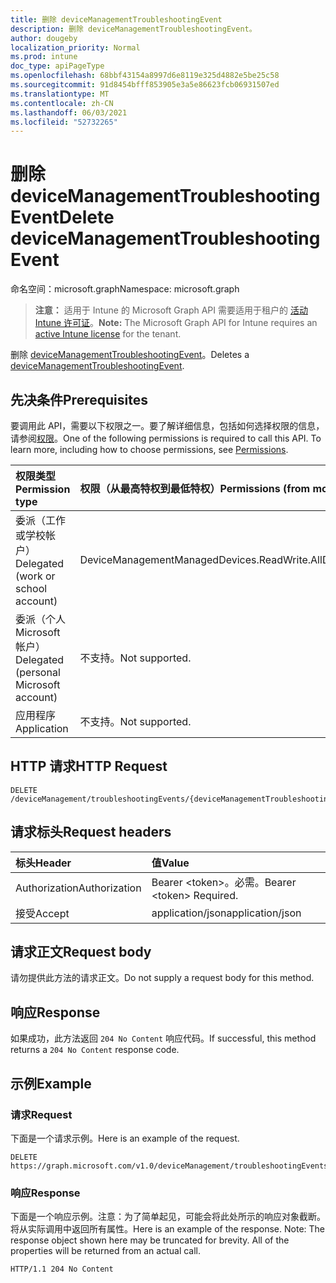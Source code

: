 ```yaml
---
title: 删除 deviceManagementTroubleshootingEvent
description: 删除 deviceManagementTroubleshootingEvent。
author: dougeby
localization_priority: Normal
ms.prod: intune
doc_type: apiPageType
ms.openlocfilehash: 68bbf43154a8997d6e8119e325d4882e5be25c58
ms.sourcegitcommit: 91d8454bfff853905e3a5e86623fcb06931507ed
ms.translationtype: MT
ms.contentlocale: zh-CN
ms.lasthandoff: 06/03/2021
ms.locfileid: "52732265"
---
```

# <a name="delete-devicemanagementtroubleshootingevent"></a><span data-ttu-id="e5074-103">删除 deviceManagementTroubleshootingEvent</span><span class="sxs-lookup"><span data-stu-id="e5074-103">Delete deviceManagementTroubleshootingEvent</span></span>

<span data-ttu-id="e5074-104">命名空间：microsoft.graph</span><span class="sxs-lookup"><span data-stu-id="e5074-104">Namespace: microsoft.graph</span></span>

> <span data-ttu-id="e5074-105">**注意：** 适用于 Intune 的 Microsoft Graph API 需要适用于租户的 [活动 Intune 许可证](https://go.microsoft.com/fwlink/?linkid=839381)。</span><span class="sxs-lookup"><span data-stu-id="e5074-105">**Note:** The Microsoft Graph API for Intune requires an [active Intune license](https://go.microsoft.com/fwlink/?linkid=839381) for the tenant.</span></span>

<span data-ttu-id="e5074-106">删除 [deviceManagementTroubleshootingEvent](../resources/intune-troubleshooting-devicemanagementtroubleshootingevent.md)。</span><span class="sxs-lookup"><span data-stu-id="e5074-106">Deletes a [deviceManagementTroubleshootingEvent](../resources/intune-troubleshooting-devicemanagementtroubleshootingevent.md).</span></span>

## <a name="prerequisites"></a><span data-ttu-id="e5074-107">先决条件</span><span class="sxs-lookup"><span data-stu-id="e5074-107">Prerequisites</span></span>
<span data-ttu-id="e5074-p101">要调用此 API，需要以下权限之一。要了解详细信息，包括如何选择权限的信息，请参阅[权限](/graph/permissions-reference)。</span><span class="sxs-lookup"><span data-stu-id="e5074-p101">One of the following permissions is required to call this API. To learn more, including how to choose permissions, see [Permissions](/graph/permissions-reference).</span></span>

|<span data-ttu-id="e5074-110">权限类型</span><span class="sxs-lookup"><span data-stu-id="e5074-110">Permission type</span></span>|<span data-ttu-id="e5074-111">权限（从最高特权到最低特权）</span><span class="sxs-lookup"><span data-stu-id="e5074-111">Permissions (from most to least privileged)</span></span>|
|:---|:---|
|<span data-ttu-id="e5074-112">委派（工作或学校帐户）</span><span class="sxs-lookup"><span data-stu-id="e5074-112">Delegated (work or school account)</span></span>|<span data-ttu-id="e5074-113">DeviceManagementManagedDevices.ReadWrite.All</span><span class="sxs-lookup"><span data-stu-id="e5074-113">DeviceManagementManagedDevices.ReadWrite.All</span></span>|
|<span data-ttu-id="e5074-114">委派（个人 Microsoft 帐户）</span><span class="sxs-lookup"><span data-stu-id="e5074-114">Delegated (personal Microsoft account)</span></span>|<span data-ttu-id="e5074-115">不支持。</span><span class="sxs-lookup"><span data-stu-id="e5074-115">Not supported.</span></span>|
|<span data-ttu-id="e5074-116">应用程序</span><span class="sxs-lookup"><span data-stu-id="e5074-116">Application</span></span>|<span data-ttu-id="e5074-117">不支持。</span><span class="sxs-lookup"><span data-stu-id="e5074-117">Not supported.</span></span>|

## <a name="http-request"></a><span data-ttu-id="e5074-118">HTTP 请求</span><span class="sxs-lookup"><span data-stu-id="e5074-118">HTTP Request</span></span>
<!-- {
  "blockType": "ignored"
}
-->
``` http
DELETE /deviceManagement/troubleshootingEvents/{deviceManagementTroubleshootingEventId}
```

## <a name="request-headers"></a><span data-ttu-id="e5074-119">请求标头</span><span class="sxs-lookup"><span data-stu-id="e5074-119">Request headers</span></span>
|<span data-ttu-id="e5074-120">标头</span><span class="sxs-lookup"><span data-stu-id="e5074-120">Header</span></span>|<span data-ttu-id="e5074-121">值</span><span class="sxs-lookup"><span data-stu-id="e5074-121">Value</span></span>|
|:---|:---|
|<span data-ttu-id="e5074-122">Authorization</span><span class="sxs-lookup"><span data-stu-id="e5074-122">Authorization</span></span>|<span data-ttu-id="e5074-123">Bearer &lt;token&gt;。必需。</span><span class="sxs-lookup"><span data-stu-id="e5074-123">Bearer &lt;token&gt; Required.</span></span>|
|<span data-ttu-id="e5074-124">接受</span><span class="sxs-lookup"><span data-stu-id="e5074-124">Accept</span></span>|<span data-ttu-id="e5074-125">application/json</span><span class="sxs-lookup"><span data-stu-id="e5074-125">application/json</span></span>|

## <a name="request-body"></a><span data-ttu-id="e5074-126">请求正文</span><span class="sxs-lookup"><span data-stu-id="e5074-126">Request body</span></span>
<span data-ttu-id="e5074-127">请勿提供此方法的请求正文。</span><span class="sxs-lookup"><span data-stu-id="e5074-127">Do not supply a request body for this method.</span></span>

## <a name="response"></a><span data-ttu-id="e5074-128">响应</span><span class="sxs-lookup"><span data-stu-id="e5074-128">Response</span></span>
<span data-ttu-id="e5074-129">如果成功，此方法返回 `204 No Content` 响应代码。</span><span class="sxs-lookup"><span data-stu-id="e5074-129">If successful, this method returns a `204 No Content` response code.</span></span>

## <a name="example"></a><span data-ttu-id="e5074-130">示例</span><span class="sxs-lookup"><span data-stu-id="e5074-130">Example</span></span>

### <a name="request"></a><span data-ttu-id="e5074-131">请求</span><span class="sxs-lookup"><span data-stu-id="e5074-131">Request</span></span>
<span data-ttu-id="e5074-132">下面是一个请求示例。</span><span class="sxs-lookup"><span data-stu-id="e5074-132">Here is an example of the request.</span></span>
``` http
DELETE https://graph.microsoft.com/v1.0/deviceManagement/troubleshootingEvents/{deviceManagementTroubleshootingEventId}
```

### <a name="response"></a><span data-ttu-id="e5074-133">响应</span><span class="sxs-lookup"><span data-stu-id="e5074-133">Response</span></span>
<span data-ttu-id="e5074-p102">下面是一个响应示例。注意：为了简单起见，可能会将此处所示的响应对象截断。将从实际调用中返回所有属性。</span><span class="sxs-lookup"><span data-stu-id="e5074-p102">Here is an example of the response. Note: The response object shown here may be truncated for brevity. All of the properties will be returned from an actual call.</span></span>
``` http
HTTP/1.1 204 No Content
```









